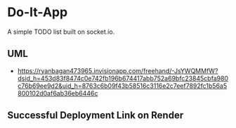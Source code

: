 # Do-It-App

A simple TODO list built on socket.io.

## UML

- https://ryanbagan473965.invisionapp.com/freehand/-JsYWQMMfW?dsid_h=453d83f8474c0e742fb196b674417abb752a69bfc23845cbfa980c76b69ee9d2&uid_h=8763c6b09f43b58516c3116e2c7eef7892fc1b56a5800102d0af6ab36eb6446c

## Successful Deployment Link on Render
